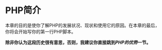# PHP简介

本章的目的是使你了解PHP的发展状况、现状和使用它的原因。在本章的最后，你将会开始写你的第一行PHP脚本。

__除非你认为这段历史很有意思，否则，我建议你直接跳到*PHP的优势*一节。__
